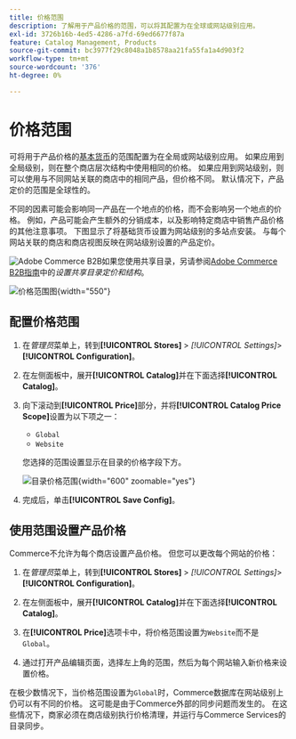 ```yaml
---
title: 价格范围
description: 了解用于产品价格的范围，可以将其配置为在全球或网站级别应用。
exl-id: 3726b16b-4ed5-4286-a7fd-69ed6677f87a
feature: Catalog Management, Products
source-git-commit: bc3977f29c8048a1b8578aa21fa55fa1a4d903f2
workflow-type: tm+mt
source-wordcount: '376'
ht-degree: 0%

---
```


# 价格范围

可将用于产品价格的[基本货币](../stores-purchase/currency-configuration.md)的范围配置为在全局或网站级别应用。 如果应用到全局级别，则在整个商店层次结构中使用相同的价格。 如果应用到网站级别，则可以使用与不同网站关联的商店中的相同产品，但价格不同。 默认情况下，产品定价的范围是全球性的。

不同的因素可能会影响同一产品在一个地点的价格，而不会影响另一个地点的价格。 例如，产品可能会产生额外的分销成本，以及影响特定商店中销售产品价格的其他注意事项。 下图显示了将基础货币设置为网站级别的多站点安装。 与每个网站关联的商店和商店视图反映在网站级别设置的产品定价。

![Adobe Commerce B2B](../assets/b2b.svg)如果您使用共享目录，另请参阅[Adobe Commerce B2B指南](../b2b/catalog-shared-pricing-structure.md)中的&#x200B;_设置共享目录定价和结构_。

![价格范围图](./assets/catalog-price-scope.svg){width="550"}

## 配置价格范围

1. 在&#x200B;_管理员_&#x200B;菜单上，转到&#x200B;**[!UICONTROL Stores]** > _[!UICONTROL Settings]_>**[!UICONTROL Configuration]**。

1. 在左侧面板中，展开&#x200B;**[!UICONTROL Catalog]**&#x200B;并在下面选择&#x200B;**[!UICONTROL Catalog]**。

1. 向下滚动到&#x200B;**[!UICONTROL Price]**&#x200B;部分，并将&#x200B;**[!UICONTROL Catalog Price Scope]**&#x200B;设置为以下项之一：

   - `Global`
   - `Website`

   您选择的范围设置显示在目录的价格字段下方。

   ![目录价格范围](./assets/catalog-price.png){width="600" zoomable="yes"}

1. 完成后，单击&#x200B;**[!UICONTROL Save Config]**。

## 使用范围设置产品价格

Commerce不允许为每个商店设置产品价格。 但您可以更改每个网站的价格：

1. 在&#x200B;_管理员_&#x200B;菜单上，转到&#x200B;**[!UICONTROL Stores]** > _[!UICONTROL Settings]_>**[!UICONTROL Configuration]**。

1. 在左侧面板中，展开&#x200B;**[!UICONTROL Catalog]**&#x200B;并在下面选择&#x200B;**[!UICONTROL Catalog]**。

1. 在&#x200B;**[!UICONTROL Price]**&#x200B;选项卡中，将价格范围设置为`Website`而不是`Global`。

1. 通过打开产品编辑页面，选择左上角的范围，然后为每个网站输入新价格来设置价格。

在极少数情况下，当价格范围设置为`Global`时，Commerce数据库在网站级别上仍可以有不同的价格。 这可能是由于Commerce外部的同步问题而发生的。 在这些情况下，商家必须在商店级别执行价格清理，并运行与Commerce Services的目录同步。